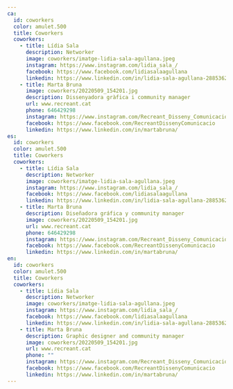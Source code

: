 ```yaml
---
ca:
  id: coworkers
  color: amulet.500
  title: Coworkers
  coworkers:
    - title: Lídia Sala
      description: Networker
      image: coworkers/imatge-lidia-sala-agullana.jpeg
      instagram: https://www.instagram.com/lidia_sala_/
      facebook: https://www.facebook.com/lidiasalaagullana
      linkedin: https://www.linkedin.com/in/lidia-sala-agullana-288536220
    - title: Marta Bruna
      image: coworkers/20220509_154201.jpg
      description: Dissenyadora gràfica i community manager
      url: www.recreant.cat
      phone: 646429298
      instagram: https://www.instagram.com/Recreant_Disseny_Comunicacio/
      facebook: https://www.facebook.com/RecreantDissenyComunicacio
      linkedin: https://www.linkedin.com/in/martabruna/
es:
  id: coworkers
  color: amulet.500
  title: Coworkers
  coworkers:
    - title: Lídia Sala
      description: Networker
      image: coworkers/imatge-lidia-sala-agullana.jpeg
      instagram: https://www.instagram.com/lidia_sala_/
      facebook: https://www.facebook.com/lidiasalaagullana
      linkedin: https://www.linkedin.com/in/lidia-sala-agullana-288536220
    - title: Marta Bruna
      description: Diseñadora gráfica y community manager
      image: coworkers/20220509_154201.jpg
      url: www.recreant.cat
      phone: 646429298
      instagram: https://www.instagram.com/Recreant_Disseny_Comunicacio/
      facebook: https://www.facebook.com/RecreantDissenyComunicacio
      linkedin: https://www.linkedin.com/in/martabruna/
en:
  id: coworkers
  color: amulet.500
  title: Coworkers
  coworkers:
    - title: Lídia Sala
      description: Networker
      image: coworkers/imatge-lidia-sala-agullana.jpeg
      instagram: https://www.instagram.com/lidia_sala_/
      facebook: https://www.facebook.com/lidiasalaagullana
      linkedin: https://www.linkedin.com/in/lidia-sala-agullana-288536220
    - title: Marta Bruna
      description: Graphic designer and community manager
      image: coworkers/20220509_154201.jpg
      url: www.recreant.cat
      phone: ""
      instagram: https://www.instagram.com/Recreant_Disseny_Comunicacio/
      facebook: https://www.facebook.com/RecreantDissenyComunicacio
      linkedin: https://www.linkedin.com/in/martabruna/
---
```

